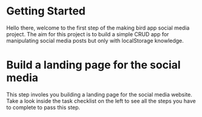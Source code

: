 # Getting Started

Hello there, welcome to the first step of the making bird app social media project. The aim for this project is to build a simple CRUD app for manipulating social media posts but only with localStorage knowledge.

# Build a landing page for the social media

This step involes you building a landing page for the social media website. Take a look inside the task checklist on the left to see all the steps you have to complete to pass this step.
